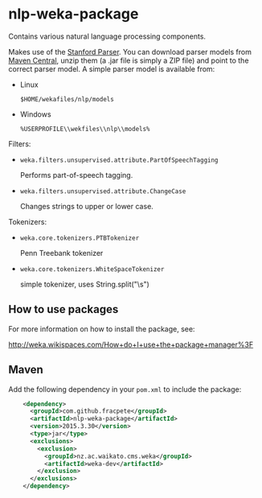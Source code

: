 nlp-weka-package
===================================

Contains various natural language processing components.

Makes use of the [Stanford Parser](http://nlp.stanford.edu/software/). You can download parser models from [Maven Central](http://search.maven.org/remotecontent?filepath=edu/stanford/nlp/stanford-parser/3.4.1/stanford-parser-3.4.1-models.jar), unzip them (a .jar file is simply a ZIP file) and point to the correct parser model. A simple parser model is available from:

* Linux

  `$HOME/wekafiles/nlp/models`

* Windows

  `%USERPROFILE\\wekfiles\\nlp\\models%`

Filters:

* `weka.filters.unsupervised.attribute.PartOfSpeechTagging`

  Performs part-of-speech tagging.

* `weka.filters.unsupervised.attribute.ChangeCase`

  Changes strings to upper or lower case.

Tokenizers:

* `weka.core.tokenizers.PTBTokenizer`

  Penn Treebank tokenizer

* `weka.core.tokenizers.WhiteSpaceTokenizer`

  simple tokenizer, uses String.split("\\s")


How to use packages
-------------------

For more information on how to install the package, see:

http://weka.wikispaces.com/How+do+I+use+the+package+manager%3F


Maven
------

Add the following dependency in your `pom.xml` to include the package:

```xml
    <dependency>
      <groupId>com.github.fracpete</groupId>
      <artifactId>nlp-weka-package</artifactId>
      <version>2015.3.30</version>
      <type>jar</type>
      <exclusions>
        <exclusion>
          <groupId>nz.ac.waikato.cms.weka</groupId>
          <artifactId>weka-dev</artifactId>
        </exclusion>
      </exclusions>
    </dependency>
```

